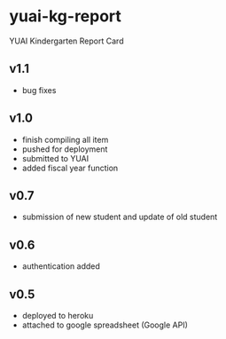 # yuai-kg-report
YUAI Kindergarten Report Card

v1.1
----
- bug fixes

v1.0
----
- finish compiling all item
- pushed for deployment
- submitted to YUAI
- added fiscal year function

v0.7
----
- submission of new student and update of old student

v0.6
----
- authentication added

v0.5
----
- deployed to heroku
- attached to google spreadsheet (Google API)
